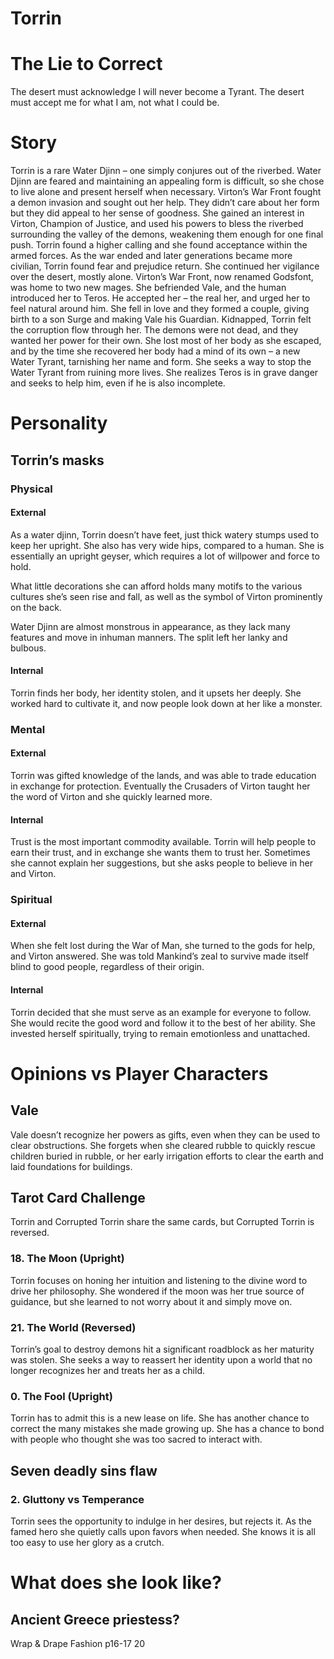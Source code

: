 # Torrin
# The Lie to Correct
The desert must acknowledge I will never become a Tyrant.
The desert must accept me for what I am, not what I could be.
# Story
Torrin is a rare Water Djinn – one simply conjures out of the riverbed. Water Djinn are feared and maintaining an appealing form is difficult, so she chose to live alone and present herself when necessary.
Virton’s War Front fought a demon invasion and sought out her help. They didn’t care about her form but they did appeal to her sense of goodness. She gained an interest in Virton, Champion of Justice, and used his powers to bless the riverbed surrounding the valley of the demons, weakening them enough for one final push. Torrin found a higher calling and she found acceptance within the armed forces. As the war ended and later generations became more civilian, Torrin found fear and prejudice return. She continued her vigilance over the desert, mostly alone.
Virton’s War Front, now renamed Godsfont, was home to two new mages. She befriended Vale, and the human introduced her to Teros. He accepted her – the real her, and urged her to feel natural around him. She fell in love and they formed a couple, giving birth to a son Surge and making Vale his Guardian.
Kidnapped, Torrin felt the corruption flow through her. The demons were not dead, and they wanted her power for their own. She lost most of her body as she escaped, and by the time she recovered her body had a mind of its own – a new Water Tyrant, tarnishing her name and form.
She seeks a way to stop the Water Tyrant from ruining more lives. She realizes Teros is in grave danger and seeks to help him, even if he is also incomplete.
# Personality
## Torrin’s masks
### Physical
#### External
As a water djinn, Torrin doesn’t have feet, just thick watery stumps used to keep her upright. She also has very wide hips, compared to a human. She is essentially an upright geyser, which requires a lot of willpower and force to hold.

What little decorations she can afford holds many motifs to the various cultures she’s seen rise and fall, as well as the symbol of Virton prominently on the back.

Water Djinn are almost monstrous in appearance, as they lack many features and move in inhuman manners. The split left her lanky and bulbous.
#### Internal
Torrin finds her body, her identity stolen, and it upsets her deeply. She worked hard to cultivate it, and now people look down at her like a monster.
### Mental
#### External
Torrin was gifted knowledge of the lands, and was able to trade education in exchange for protection. Eventually the Crusaders of Virton taught her the word of Virton and she quickly learned more.
#### Internal
Trust is the most important commodity available. Torrin will help people to earn their trust, and in exchange she wants them to trust her. Sometimes she cannot explain her suggestions, but she asks people to believe in her and Virton.
### Spiritual
#### External
When she felt lost during the War of Man, she turned to the gods for help, and Virton answered. She was told Mankind’s zeal to survive made itself blind to good people, regardless of their origin.
#### Internal
Torrin decided that she must serve as an example for everyone to follow. She would recite the good word and follow it to the best of her ability. She invested herself spiritually, trying to remain emotionless and unattached.

# Opinions vs Player Characters
## Vale
Vale doesn’t recognize her powers as gifts, even when they can be used to clear obstructions. She forgets when she cleared rubble to quickly rescue children buried in rubble, or her early irrigation efforts to clear the earth and laid foundations for buildings.

## Tarot Card Challenge
Torrin and Corrupted Torrin share the same cards, but Corrupted Torrin is reversed.
### 18. The Moon (Upright)
Torrin focuses on honing her intuition and listening to the divine word to drive her philosophy. She wondered if the moon was her true source of guidance, but she learned to not worry about it and simply move on.
### 21. The World (Reversed)
Torrin’s goal to destroy demons hit a significant roadblock as her maturity was stolen. She seeks a way to reassert her identity upon a world that no longer recognizes her and treats her as a child.
### 0. The Fool (Upright)
Torrin has to admit this is a new lease on life. She has another chance to correct the many mistakes she made growing up. She has a chance to bond with people who thought she was too sacred to interact with.
## Seven deadly sins flaw
### 2. Gluttony vs Temperance
Torrin sees the opportunity to indulge in her desires, but rejects it. As the famed hero she quietly calls upon favors when needed. She knows it is all too easy to use her glory as a crutch.

# What does she look like?
## Ancient Greece priestess?
Wrap & Drape Fashion p16-17 20
